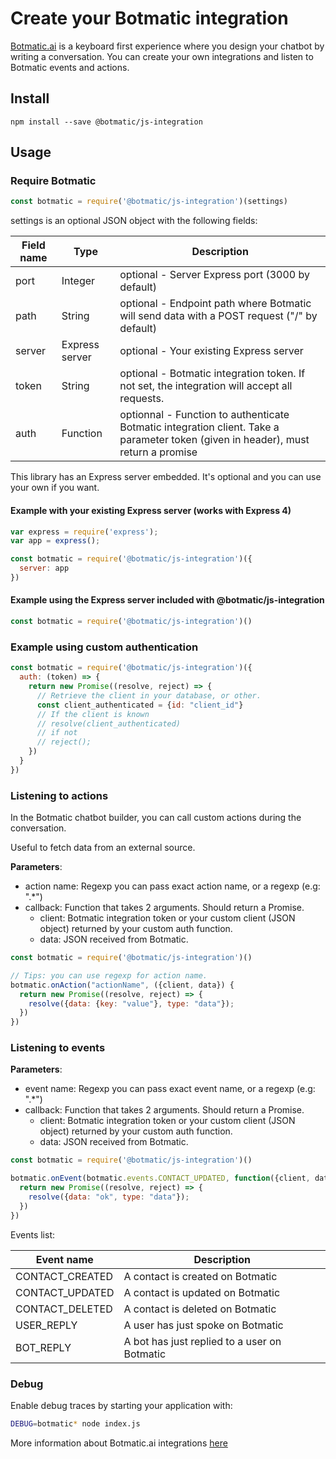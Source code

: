 # Create your Botmatic integration

[Botmatic.ai](https://botmatic.ai) is a keyboard first experience where you design your chatbot by writing a conversation.
You can create your own integrations and listen to Botmatic events and actions.

## Install

```shell
npm install --save @botmatic/js-integration
```

## Usage

### Require Botmatic

```javascript
const botmatic = require('@botmatic/js-integration')(settings)
```

settings is an optional JSON object with the following fields:

| Field name | Type | Description            |
| ----------- | --------------- | ----------- |
| port        | Integer |optional - Server Express port (3000 by default) |
| path        | String | optional - Endpoint path where Botmatic will send data with a POST request ("/" by default) |
| server      | Express server|optional - Your existing Express server |
| token      | String | optional - Botmatic integration token. If not set, the integration will accept all requests. |
| auth        | Function | optionnal - Function to authenticate Botmatic integration client. Take a parameter token (given in header), must return a promise |

This library has an Express server embedded. It's optional and you can use your own if you want.

#### Example with your existing Express server (works with Express 4)
```javascript
var express = require('express');
var app = express();

const botmatic = require('@botmatic/js-integration')({
  server: app
})
```

#### Example using the Express server included with @botmatic/js-integration
```javascript
const botmatic = require('@botmatic/js-integration')()
```

### Example using custom authentication
```javascript
const botmatic = require('@botmatic/js-integration')({
  auth: (token) => {
    return new Promise((resolve, reject) => {
      // Retrieve the client in your database, or other.
      const client_authenticated = {id: "client_id"}
      // If the client is known
      // resolve(client_authenticated)
      // if not
      // reject();
    })
  }
})
```

### Listening to actions

In the Botmatic chatbot builder, you can call custom actions during the conversation.

Useful to fetch data from an external source.

**Parameters**:
- action name: Regexp you can pass exact action name, or a regexp (e.g: ".\*")
- callback: Function that takes 2 arguments. Should return a Promise.
  - client: Botmatic integration token or your custom client (JSON object) returned by your custom auth function.
  - data: JSON received from Botmatic.

```javascript
const botmatic = require('@botmatic/js-integration')()

// Tips: you can use regexp for action name.
botmatic.onAction("actionName", ({client, data}) {
  return new Promise((resolve, reject) => {
    resolve({data: {key: "value"}, type: "data"});
  })
})
```

### Listening to events

**Parameters**:
- event name: Regexp you can pass exact event name, or a regexp (e.g: ".\*")
- callback: Function that takes 2 arguments. Should return a Promise.
  - client: Botmatic integration token or your custom client (JSON object) returned by your custom auth function.
  - data: JSON received from Botmatic.

```javascript
const botmatic = require('@botmatic/js-integration')()

botmatic.onEvent(botmatic.events.CONTACT_UPDATED, function({client, data}) {
  return new Promise((resolve, reject) => {
    resolve({data: "ok", type: "data"});
  })
})
```

Events list:

| Event name | Description |
| ----------- | --------------- |
| CONTACT_CREATED | A contact is created on Botmatic |
| CONTACT_UPDATED | A contact is updated on Botmatic |
| CONTACT_DELETED | A contact is deleted on Botmatic |
| USER_REPLY | A user has just spoke on Botmatic |
| BOT_REPLY | A bot has just replied to a user on Botmatic|

### Debug

Enable debug traces by starting your application with:
```bash
DEBUG=botmatic* node index.js
```

More information about Botmatic.ai integrations [here](https://botmatic.zendesk.com/hc/en-us/articles/115004171313-Get-started-with-custom-integrations)
